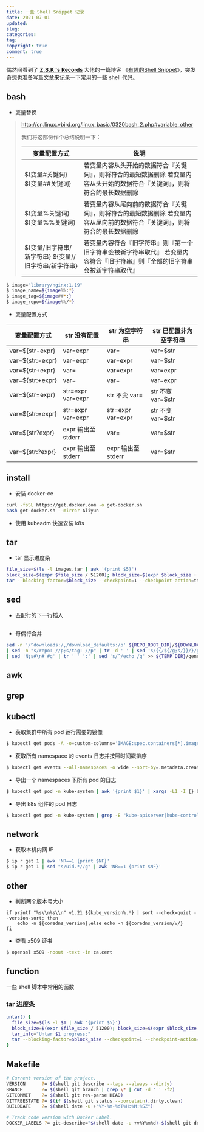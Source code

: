 ```yaml
---
title: 一些 Shell Snippet 记录
date: 2021-07-01
updated:
slug:
categories:
tag:
copyright: true
comment: true
---
```


偶然间看到了 [**Z.S.K.'s Records**](https://izsk.me/) 大佬的一篇博客 《[有趣的Shell Snippet](https://izsk.me/2021/03/21/shell-funny-snippet/)》，突发奇想也准备写篇文章来记录一下常用的一些 shell 代码。

## bash

- 变量替换

> http://cn.linux.vbird.org/linux_basic/0320bash_2.php#variable_other
>
> 我们将这部份作个总结说明一下：
>
> | 变量配置方式                                         | 说明                                                         |
> | ---------------------------------------------------- | ------------------------------------------------------------ |
> | ${变量#关键词} ${变量##关键词}                       | 若变量内容从头开始的数据符合『关键词』，则将符合的最短数据删除 若变量内容从头开始的数据符合『关键词』，则将符合的最长数据删除 |
> | ${变量%关键词} ${变量%%关键词}                       | 若变量内容从尾向前的数据符合『关键词』，则将符合的最短数据删除 若变量内容从尾向前的数据符合『关键词』，则将符合的最长数据删除 |
> | ${变量/旧字符串/新字符串} ${变量//旧字符串/新字符串} | 若变量内容符合『旧字符串』则『第一个旧字符串会被新字符串取代』 若变量内容符合『旧字符串』则『全部的旧字符串会被新字符串取代』 |

```bash
$ image="library/nginx:1.19"
$ image_name=${image%%:*}
$ image_tag=${image##*:}
$ image_repo=${image%%/*}
```

- 变量配置方式

| 变量配置方式     | str 没有配置       | str 为空字符串     | str 已配置非为空字符串 |
| ---------------- | ------------------ | ------------------ | ---------------------- |
| var=${str-expr}  | var=expr           | var=               | var=$str               |
| var=${str:-expr} | var=expr           | var=expr           | var=$str               |
| var=${str+expr}  | var=               | var=expr           | var=expr               |
| var=${str:+expr} | var=               | var=               | var=expr               |
| var=${str=expr}  | str=expr var=expr  | str 不变 var=      | str 不变 var=$str      |
| var=${str:=expr} | str=expr var=expr  | str=expr var=expr  | str 不变 var=$str      |
| var=${str?expr}  | expr 输出至 stderr | var=               | var=$str               |
| var=${str:?expr} | expr 输出至 stderr | expr 输出至 stderr | var=$str               |

## install

- 安装 docker-ce

```bash
curl -fsSL https://get.docker.com -o get-docker.sh
bash get-docker.sh --mirror Aliyun
```

- 使用 kubeadm 快速安装 k8s

## tar

- tar 显示进度条

```bash
file_size=$(ls -l images.tar | awk '{print $5}')
block_size=$(expr $file_size / 51200); block_size=$(expr $block_size + 1)
tar --blocking-factor=$block_size --checkpoint=1 --checkpoint-action=ttyout="%u%  \r" -xf images.tar
```

## sed

- 匹配行的下一行插入

```
```

- 奇偶行合并

```bash
sed -n '/^downloads:/,/download_defaults:/p' ${REPO_ROOT_DIR}/${DOWNLOAD_YML} \
| sed -n "s/repo: //p;s/tag: //p" | tr -d ' ' | sed 's/{{/${/g;s/}}/}/g' \
| sed 'N;s#\n# #g' | tr ' ' ':' | sed 's/^/echo /g' >> ${TEMP_DIR}/generate.sh
```

## awk

##  grep 

## kubectl

- 获取集群中所有 pod 运行需要的镜像

```bash
$ kubectl get pods -A -o=custom-columns='IMAGE:spec.containers[*].image' | tr ',' '\n' | sort -u
```

- 获取所有 namespace 的 events 日志并按照时间戳排序

```bash
$ kubectl get events --all-namespaces -o wide --sort-by=.metadata.creationTimestamp
```

- 导出一个 namespaces 下所有 pod 的日志

```bash
$ kubectl get pod -n kube-system | awk '{print $1}' | xargs -L1 -I {} bash -c "kubectl -n kube-system logs {} > {}.log"
```

- 导出 k8s 组件的 pod 日志

```bash
$ kubectl get pod -n kube-system | grep -E "kube-apiserver|kube-controller|kube-proxy|kube-scheduler|coredns" | awk '{print $1}' | xargs -L1 -I {} sh -c "kubectl -n kube-system logs {} > {}.log"
```

## network

- 获取本机内网 IP

```bash
$ ip r get 1 | awk 'NR==1 {print $NF}'
$ ip r get 1 | sed "s/uid.*//g" | awk 'NR==1 {print $NF}'
```

## other

- 判断两个版本号大小

```
if printf "%s\\n%s\\n" v1.21 ${kube_version%.*} | sort --check=quiet --version-sort; then
	echo -n ${coredns_version};else echo -n ${coredns_version/v/}
fi
```

- 查看 x509 证书

```bash
$ openssl x509 -noout -text -in ca.cert
```

## function

一些 shell 脚本中常用的函数

### tar 进度条

```bash
untar() {
  file_size=$(ls -l $1 | awk '{print $5}')
  block_size=$(expr $file_size / 51200); block_size=$(expr $block_size + 1)
  tar_info="Untar $1 progress:"
  tar --blocking-factor=$block_size --checkpoint=1 --checkpoint-action=ttyout="${tar_info} %u%  \r" -xpf $1 -C $2
}
```

## Makefile

```bash
# Current version of the project.
VERSION      ?= $(shell git describe --tags --always --dirty)
BRANCH       ?= $(shell git branch | grep \* | cut -d ' ' -f2)
GITCOMMIT    ?= $(shell git rev-parse HEAD)
GITTREESTATE ?= $(if $(shell git status --porcelain),dirty,clean)
BUILDDATE    ?= $(shell date -u +"%Y-%m-%dT%H:%M:%SZ")

# Track code version with Docker Label.
DOCKER_LABELS ?= git-describe="$(shell date -u +v%Y%m%d)-$(shell git describe --tags --always --dirty)"
```

